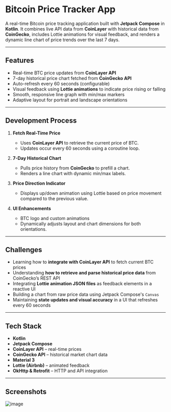 #  Bitcoin Price Tracker App

A real-time Bitcoin price tracking application built with **Jetpack Compose** in **Kotlin**. It combines live API data from **CoinLayer** with historical data from **CoinGecko**, includes Lottie animations for visual feedback, and renders a dynamic line chart of price trends over the last 7 days.

---

##  Features

-  Real-time BTC price updates from **CoinLayer API**
-  7-day historical price chart fetched from **CoinGecko API**
-  Auto-refresh every 60 seconds (configurable)
-  Visual feedback using **Lottie animations** to indicate price rising or falling
-  Smooth, responsive line graph with min/max markers
-  Adaptive layout for portrait and landscape orientations

---

##  Development Process

1. **Fetch Real-Time Price**  
   - Uses **CoinLayer API** to retrieve the current price of BTC.
   - Updates occur every 60 seconds using a coroutine loop.

2. **7-Day Historical Chart**  
   - Pulls price history from **CoinGecko** to prefill a chart.
   - Renders a line chart with dynamic min/max labels.

3. **Price Direction Indicator**  
   - Displays up/down animation using Lottie based on price movement compared to the previous value.

4. **UI Enhancements**  
   - BTC logo and custom animations 
   - Dynamically adjusts layout and chart dimensions for both orientations.
     
---

##  Challenges

- Learning how to **integrate with CoinLayer API** to fetch current BTC prices
- Understanding **how to retrieve and parse historical price data** from CoinGecko’s REST API
- Integrating **Lottie animation JSON files** as feedback elements in a reactive UI
- Building a chart from raw price data using Jetpack Compose's `Canvas`
- Maintaining **state updates and visual accuracy** in a UI that refreshes every 60 seconds

---

##  Tech Stack

-  **Kotlin**
-  **Jetpack Compose**
-  **CoinLayer API** – real-time prices
-  **CoinGecko API** – historical market chart data
-  **Material 3**
-  **Lottie (Airbnb)** – animated feedback
-  **OkHttp & Retrofit** – HTTP and API integration

---

##  Screenshots

![image](https://github.com/user-attachments/assets/41d49bef-4e8a-4a87-9e2a-2866f0fe1719)

